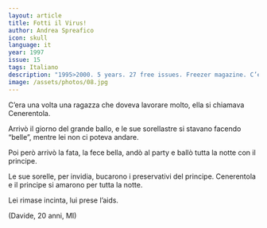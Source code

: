 ```yaml
---
layout: article
title: Fotti il Virus!
author: Andrea Spreafico
icon: skull
language: it
year: 1997
issue: 15
tags: Italiano
description: "1995>2000. 5 years. 27 free issues. Freezer magazine. C’era una volta una ragazza che doveva lavorare molto, ella si chiamava Cenerentola. Arrivò il giorno del grande ballo, e le sue sorellastre si stavano facendo “belle”, mentre lei non ci poteva andare."
image: /assets/photos/08.jpg
---
```


C’era una volta una ragazza che doveva lavorare molto, ella si chiamava Cenerentola.

Arrivò il giorno del grande ballo, e le sue sorellastre si stavano facendo “belle”, mentre lei non ci poteva andare.

Poi però arrivò la fata, la fece bella, andò al party e ballò tutta la notte con il principe.

Le sue sorelle, per invidia, bucarono i preservativi del principe. Cenerentola e il principe si amarono per tutta la notte.

Lei rimase incinta, lui prese l’aids.

(Davide, 20 anni, MI)
